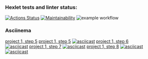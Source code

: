 ### Hexlet tests and linter status:
[![Actions Status](https://github.com/MilaNick/frontend-project-lvl1/workflows/hexlet-check/badge.svg)](https://github.com/MilaNick/frontend-project-lvl1/actions)
[![Maintainability](https://api.codeclimate.com/v1/badges/a99a88d28ad37a79dbf6/maintainability)](https://codeclimate.com/github/MilaNick/frontend-project-lvl1/maintainability)
![example workflow](https://github.com/MilaNick/frontend-project-lvl1/actions/workflows/actions.yml/badge.svg)  

### Asciinema
[project 1, step 5](https://asciinema.org/a/426621)
[project 1, step 5](https://asciinema.org/a/426621)
[![asciicast](https://asciinema.org/a/426746.svg)](https://asciinema.org/a/426746)
[project 1, step 6](https://asciinema.org/a/4kpeec6eEqap7JaSCpr1ers8c)  
[![asciicast](https://asciinema.org/a/4kpeec6eEqap7JaSCpr1ers8c.svg)](https://asciinema.org/a/4kpeec6eEqap7JaSCpr1ers8c)
[project 1, step 7](https://asciinema.org/a/ZVT0nPEFAxO0OI48F3DZJ7FPp)
[![asciicast](https://asciinema.org/a/ZVT0nPEFAxO0OI48F3DZJ7FPp.svg)](https://asciinema.org/a/ZVT0nPEFAxO0OI48F3DZJ7FPp)
[project 1, step 8](https://asciinema.org/a/h1J5V9U7y5g7h3oDZMkmKitg4)
[![asciicast](https://asciinema.org/a/h1J5V9U7y5g7h3oDZMkmKitg4.svg)](https://asciinema.org/a/h1J5V9U7y5g7h3oDZMkmKitg4)
[![asciicast](https://asciinema.org/a/EqJnnI4fNfMzGVq8K60qPAbeC.svg)](https://asciinema.org/a/EqJnnI4fNfMzGVq8K60qPAbeC)

